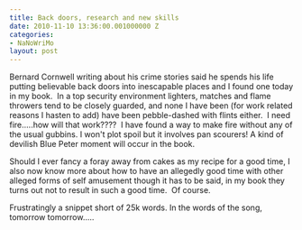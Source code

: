 ```yaml
---
title: Back doors, research and new skills
date: 2010-11-10 13:36:00.001000000 Z
categories:
- NaNoWriMo
layout: post
---
```


Bernard Cornwell writing about his crime stories said he spends his life putting believable back doors into inescapable places and I found one today in my book.  In a top security environment lighters, matches and flame throwers tend to be closely guarded, and none I have been (for work related reasons I hasten to add) have been pebble-dashed with flints either.  I need fire.....how will that work????  I have found a way to make fire without any of the usual gubbins. I won't plot spoil but it involves pan scourers! A kind of devilish Blue Peter moment will occur in the book.

Should I ever fancy a foray away from cakes as my recipe for a good time, I also now know more about how to have an allegedly good time with other alleged forms of self amusement though it has to be said, in my book they turns out not to result in such a good time.  Of course.

Frustratingly a snippet short of 25k words. In the words of the song, tomorrow tomorrow.....

